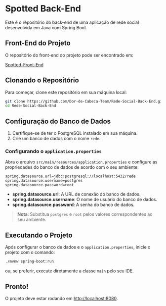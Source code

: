 # Spotted Back-End

Este é o repositório do back-end de uma aplicação de rede social desenvolvida em Java com Spring Boot.

## Front-End do Projeto

O repositório do front-end do projeto pode ser encontrado em:

[Spotted-Front-End](https://github.com/Dor-de-Cabeca-Team/Spotted-Front-End)

## Clonando o Repositório

Para começar, clone este repositório em sua máquina local:

```bash
git clone https://github.com/Dor-de-Cabeca-Team/Rede-Social-Back-End.git
cd Rede-Social-Back-End
```

## Configuração do Banco de Dados

1. Certifique-se de ter o PostgreSQL instalado em sua máquina.
2. Crie um banco de dados com o nome `rede`.

### Configurando o `application.properties`

Abra o arquivo `src/main/resources/application.properties` e configure as propriedades do banco de dados de acordo com o seu ambiente:

```properties
spring.datasource.url=jdbc:postgresql://localhost:5432/rede
spring.datasource.username=postgres
spring.datasource.password=root
```

- **spring.datasource.url**: A URL de conexão do banco de dados.
- **spring.datasource.username**: O nome de usuário do banco de dados.
- **spring.datasource.password**: A senha do banco de dados.

> **Nota**: Substitua `postgres` e `root` pelos valores correspondentes ao seu ambiente.

## Executando o Projeto

Após configurar o banco de dados e o `application.properties`, inicie o projeto com o comando:

```bash
./mvnw spring-boot:run
```

ou, se preferir, execute diretamente a classe `main` pelo seu IDE.

## Pronto!

O projeto deve estar rodando em [http://localhost:8080](http://localhost:8080).
